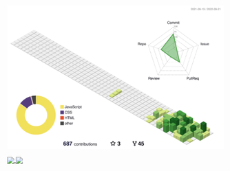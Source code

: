 
![](./profile-3d-contrib/profile-green-animate.svg)

<a href="https://github.com/jamest7783/github-readme-stats">
  <img align="center" src="https://github-readme-stats.vercel.app/api?username=jamest7783&show_icons=true&theme=dark&hide=contribs,issues&card_width=300" />
</a>
<a href="https://github.com/jamest7783/github-readme-stats">
  <img align="center" src="https://github-readme-stats.vercel.app/api/top-langs/?username=jamest7783&layout=compact&theme=dark" />
</a>




